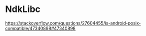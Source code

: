 # NdkLibc

<https://stackoverflow.com/questions/27604455/is-android-posix-compatible/47340898#47340898>
